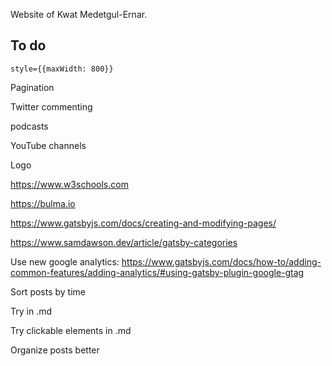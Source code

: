 Website of Kwat Medetgul-Ernar.

## To do

`style={{maxWidth: 800}}`

Pagination

Twitter commenting

podcasts

YouTube channels

Logo

https://www.w3schools.com

https://bulma.io

https://www.gatsbyjs.com/docs/creating-and-modifying-pages/

https://www.samdawson.dev/article/gatsby-categories

Use new google analytics: https://www.gatsbyjs.com/docs/how-to/adding-common-features/adding-analytics/#using-gatsby-plugin-google-gtag

Sort posts by time

Try <Terms></Terms> in .md

Try clickable elements in .md

Organize posts better
